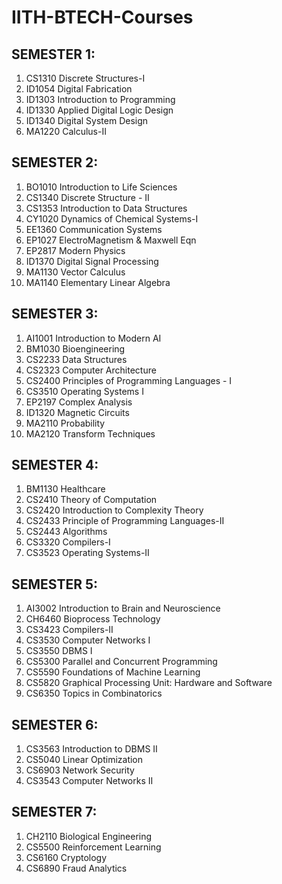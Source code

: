 # IITH-BTECH-Courses

## SEMESTER 1:
1.  CS1310 Discrete Structures-I
2.  ID1054 Digital Fabrication
3.  ID1303 Introduction to Programming
4.  ID1330 Applied Digital Logic Design 
5.  ID1340 Digital System Design
6.  MA1220 Calculus-II

## SEMESTER 2:
1. BO1010 Introduction to Life Sciences
2. CS1340 Discrete Structure - II
3. CS1353 Introduction to Data Structures
4. CY1020 Dynamics of Chemical Systems-I
5. EE1360 Communication Systems
6. EP1027 ElectroMagnetism & Maxwell Eqn
7. EP2817 Modern Physics
8. ID1370 Digital Signal Processing
9. MA1130 Vector Calculus
10. MA1140 Elementary Linear Algebra

## SEMESTER 3:
1.  AI1001 Introduction to Modern AI
2.  BM1030 Bioengineering
3.  CS2233 Data Structures
4.  CS2323 Computer Architecture
5.  CS2400 Principles of Programming Languages - I
6.  CS3510 Operating Systems I
7.  EP2197 Complex Analysis
8.  ID1320 Magnetic Circuits
9.   MA2110 Probability
10.  MA2120 Transform Techniques

## SEMESTER 4:
1.  BM1130 Healthcare
2.  CS2410 Theory of Computation
3.  CS2420 Introduction to Complexity Theory
4.  CS2433 Principle of Programming Languages-II
5.  CS2443 Algorithms
6.  CS3320 Compilers-I
7.  CS3523 Operating Systems-II

## SEMESTER 5:
1. AI3002 Introduction to Brain and Neuroscience
2. CH6460 Bioprocess Technology
3. CS3423 Compilers-II
4. CS3530 Computer Networks I
5. CS3550 DBMS I
6. CS5300 Parallel and Concurrent Programming
7. CS5590 Foundations of Machine Learning
8. CS5820 Graphical Processing Unit: Hardware and Software
9. CS6350 Topics in Combinatorics

## SEMESTER 6:
1. CS3563 Introduction to DBMS II
2. CS5040 Linear Optimization
3. CS6903 Network Security
4. CS3543 Computer Networks II

## SEMESTER 7:
1. CH2110 Biological Engineering
2. CS5500 Reinforcement Learning
3. CS6160 Cryptology
4. CS6890 Fraud Analytics
